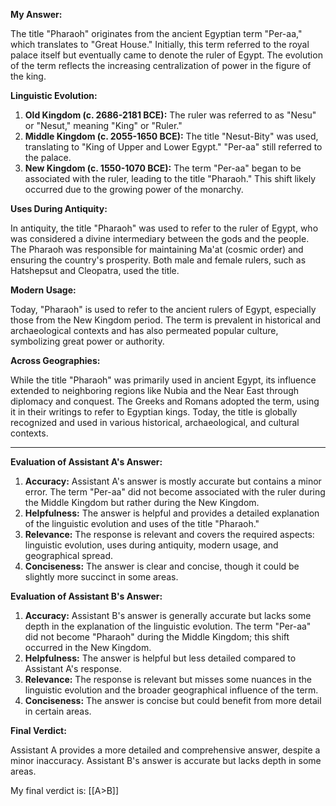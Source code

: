 
**My Answer:**

The title "Pharaoh" originates from the ancient Egyptian term "Per-aa," which translates to "Great House." Initially, this term referred to the royal palace itself but eventually came to denote the ruler of Egypt. The evolution of the term reflects the increasing centralization of power in the figure of the king.

**Linguistic Evolution:**

1. **Old Kingdom (c. 2686-2181 BCE):** The ruler was referred to as "Nesu" or "Nesut," meaning "King" or "Ruler."
2. **Middle Kingdom (c. 2055-1650 BCE):** The title "Nesut-Bity" was used, translating to "King of Upper and Lower Egypt." "Per-aa" still referred to the palace.
3. **New Kingdom (c. 1550-1070 BCE):** The term "Per-aa" began to be associated with the ruler, leading to the title "Pharaoh." This shift likely occurred due to the growing power of the monarchy.

**Uses During Antiquity:**

In antiquity, the title "Pharaoh" was used to refer to the ruler of Egypt, who was considered a divine intermediary between the gods and the people. The Pharaoh was responsible for maintaining Ma'at (cosmic order) and ensuring the country's prosperity. Both male and female rulers, such as Hatshepsut and Cleopatra, used the title.

**Modern Usage:**

Today, "Pharaoh" is used to refer to the ancient rulers of Egypt, especially those from the New Kingdom period. The term is prevalent in historical and archaeological contexts and has also permeated popular culture, symbolizing great power or authority.

**Across Geographies:**

While the title "Pharaoh" was primarily used in ancient Egypt, its influence extended to neighboring regions like Nubia and the Near East through diplomacy and conquest. The Greeks and Romans adopted the term, using it in their writings to refer to Egyptian kings. Today, the title is globally recognized and used in various historical, archaeological, and cultural contexts.

---

**Evaluation of Assistant A's Answer:**

1. **Accuracy:** Assistant A's answer is mostly accurate but contains a minor error. The term "Per-aa" did not become associated with the ruler during the Middle Kingdom but rather during the New Kingdom.
2. **Helpfulness:** The answer is helpful and provides a detailed explanation of the linguistic evolution and uses of the title "Pharaoh."
3. **Relevance:** The response is relevant and covers the required aspects: linguistic evolution, uses during antiquity, modern usage, and geographical spread.
4. **Conciseness:** The answer is clear and concise, though it could be slightly more succinct in some areas.

**Evaluation of Assistant B's Answer:**

1. **Accuracy:** Assistant B's answer is generally accurate but lacks some depth in the explanation of the linguistic evolution. The term "Per-aa" did not become "Pharaoh" during the Middle Kingdom; this shift occurred in the New Kingdom.
2. **Helpfulness:** The answer is helpful but less detailed compared to Assistant A's response.
3. **Relevance:** The response is relevant but misses some nuances in the linguistic evolution and the broader geographical influence of the term.
4. **Conciseness:** The answer is concise but could benefit from more detail in certain areas.

**Final Verdict:**

Assistant A provides a more detailed and comprehensive answer, despite a minor inaccuracy. Assistant B's answer is accurate but lacks depth in some areas.

My final verdict is: [[A>B]]